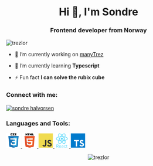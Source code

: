<h1 align="center">Hi 👋, I'm Sondre</h1>
<h3 align="center">Frontend developer from Norway</h3>

<p align="left"> <img src="https://komarev.com/ghpvc/?username=trezlor&label=Profile%20views&color=0e75b6&style=flat" alt="trezlor" /> </p>

- 🔭 I’m currently working on [manyTrez](https://github.com/Trezlor/manyTrez)

- 🌱 I’m currently learning **Typescript**

- ⚡ Fun fact **I can solve the rubix cube**

<h3 align="left">Connect with me:</h3>
<p align="left">
<a href="https://linkedin.com/in/sondre halvorsen" target="blank"><img align="center" src="https://raw.githubusercontent.com/rahuldkjain/github-profile-readme-generator/master/src/images/icons/Social/linked-in-alt.svg" alt="sondre halvorsen" height="30" width="40" /></a>
</p>

<h3 align="left">Languages and Tools:</h3>
<p align="left"> <a href="https://www.w3schools.com/css/" target="_blank" rel="noreferrer"> <img src="https://raw.githubusercontent.com/devicons/devicon/master/icons/css3/css3-original-wordmark.svg" alt="css3" width="40" height="40"/> </a> <a href="https://www.w3.org/html/" target="_blank" rel="noreferrer"> <img src="https://raw.githubusercontent.com/devicons/devicon/master/icons/html5/html5-original-wordmark.svg" alt="html5" width="40" height="40"/> </a> <a href="https://developer.mozilla.org/en-US/docs/Web/JavaScript" target="_blank" rel="noreferrer"> <img src="https://raw.githubusercontent.com/devicons/devicon/master/icons/javascript/javascript-original.svg" alt="javascript" width="40" height="40"/> </a> <a href="https://reactjs.org/" target="_blank" rel="noreferrer"> <img src="https://raw.githubusercontent.com/devicons/devicon/master/icons/react/react-original-wordmark.svg" alt="react" width="40" height="40"/> </a> <a href="https://www.typescriptlang.org/" target="_blank" rel="noreferrer"> <img src="https://raw.githubusercontent.com/devicons/devicon/master/icons/typescript/typescript-original.svg" alt="typescript" width="40" height="40"/> </a> </p>

<p align="center"><img src="https://github-readme-stats.vercel.app/api/top-langs?username=trezlor&show_icons=true&locale=en&layout=compact" alt="trezlor" /></p>

